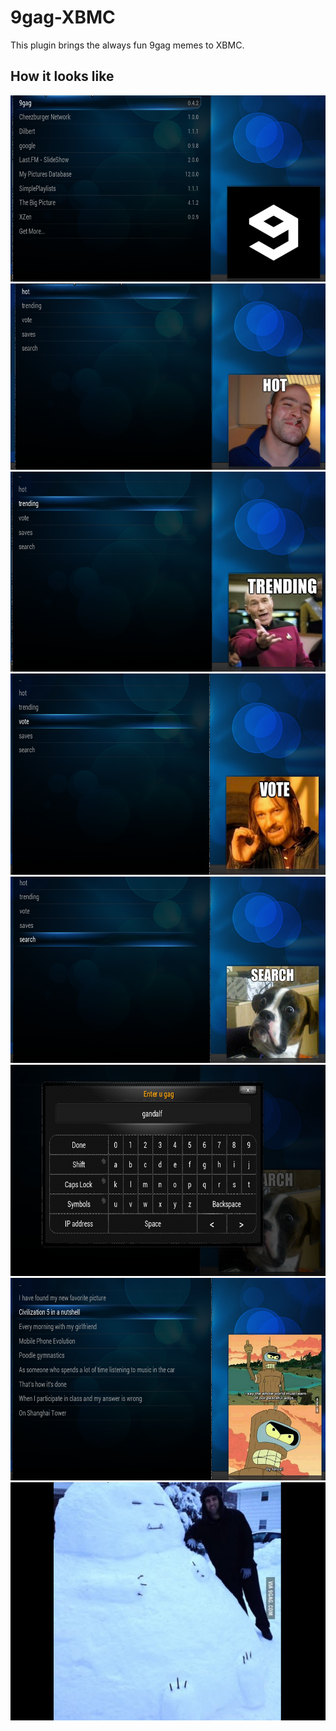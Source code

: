9gag-XBMC
=========

This plugin brings the always fun 9gag memes to XBMC.

## How it looks like

![alt tag](https://raw.githubusercontent.com/carlos4ndre/plugin.image.9gag/master/demo/menu.png)
![alt tag](https://raw.githubusercontent.com/carlos4ndre/plugin.image.9gag/master/demo/hot.png)
![alt tag](https://raw.githubusercontent.com/carlos4ndre/plugin.image.9gag/master/demo/trending.png)
![alt tag](https://raw.githubusercontent.com/carlos4ndre/plugin.image.9gag/master/demo/vote.png)
![alt tag](https://raw.githubusercontent.com/carlos4ndre/plugin.image.9gag/master/demo/search.png)
![alt tag](https://raw.githubusercontent.com/carlos4ndre/plugin.image.9gag/master/demo/search-menu.png)
![alt tag](https://raw.githubusercontent.com/carlos4ndre/plugin.image.9gag/master/demo/display-list.png)
![alt tag](https://raw.githubusercontent.com/carlos4ndre/plugin.image.9gag/master/demo/fullscreen.png)
